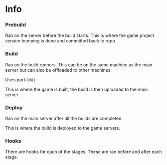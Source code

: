 # Info

### Prebuild

Ran on the server before the build starts. This is where the game project version bumping is done and committed back to repo


### Build

Ran on the build runners. This can be on the same machine as the main server but can also be offloaded to other machines. 

Uses port `8081`

This is where the game is built, the build is then uploaded to the main server.


### Deploy

Ran on the main server after all the builds are completed. 

This is where the build is deployed to the game servers.


### Hooks

There are hooks for each of the stages. These are ran before and after each stage.
